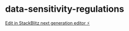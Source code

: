 # data-sensitivity-regulations

[Edit in StackBlitz next generation editor ⚡️](https://stackblitz.com/~/github.com/sidbardoloye/data-sensitivity-regulations)